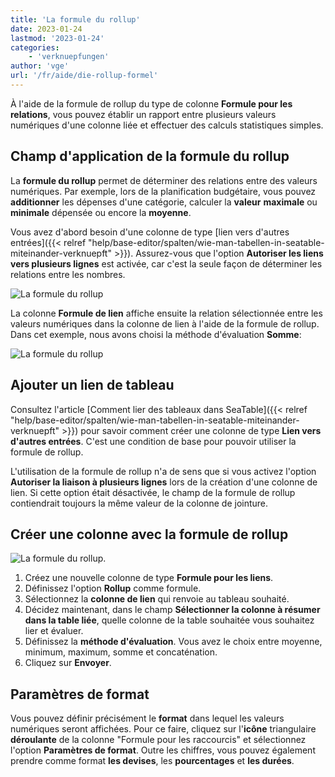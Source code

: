 ```yaml
---
title: 'La formule du rollup'
date: 2023-01-24
lastmod: '2023-01-24'
categories:
    - 'verknuepfungen'
author: 'vge'
url: '/fr/aide/die-rollup-formel'
---
```


À l'aide de la formule de rollup du type de colonne **Formule pour les relations**, vous pouvez établir un rapport entre plusieurs valeurs numériques d'une colonne liée et effectuer des calculs statistiques simples.

## Champ d'application de la formule du rollup

La **formule du rollup** permet de déterminer des relations entre des valeurs numériques. Par exemple, lors de la planification budgétaire, vous pouvez **additionner** les dépenses d'une catégorie, calculer la **valeur** **maximale** ou **minimale** dépensée ou encore la **moyenne**.

Vous avez d'abord besoin d'une colonne de type [lien vers d'autres entrées]({{< relref "help/base-editor/spalten/wie-man-tabellen-in-seatable-miteinander-verknuepft" >}}). Assurez-vous que l'option **Autoriser les liens vers plusieurs lignes** est activée, car c'est la seule façon de déterminer les relations entre les nombres.

![La formule du rollup](https://seatable.io/wp-content/uploads/2022/11/rollup-1.png)

La colonne **Formule de lien** affiche ensuite la relation sélectionnée entre les valeurs numériques dans la colonne de lien à l'aide de la formule de rollup. Dans cet exemple, nous avons choisi la méthode d'évaluation **Somme**:

![La formule du rollup](https://seatable.io/wp-content/uploads/2022/11/rollup-2-1.png)

## Ajouter un lien de tableau

Consultez l'article [Comment lier des tableaux dans SeaTable]({{< relref "help/base-editor/spalten/wie-man-tabellen-in-seatable-miteinander-verknuepft" >}}) pour savoir comment créer une colonne de type **Lien vers d'autres entrées**. C'est une condition de base pour pouvoir utiliser la formule de rollup.

L'utilisation de la formule de rollup n'a de sens que si vous activez l'option **Autoriser la liaison à plusieurs lignes** lors de la création d'une colonne de lien. Si cette option était désactivée, le champ de la formule de rollup contiendrait toujours la même valeur de la colonne de jointure.

## Créer une colonne avec la formule de rollup

![La formule du rollup.](https://seatable.io/wp-content/uploads/2022/11/rollup-Formel.gif)

1. Créez une nouvelle colonne de type **Formule pour les liens**.
2. Définissez l'option **Rollup** comme formule.
3. Sélectionnez la **colonne de lien** qui renvoie au tableau souhaité.
4. Décidez maintenant, dans le champ **Sélectionner la colonne à résumer dans la table liée**, quelle colonne de la table souhaitée vous souhaitez lier et évaluer.
5. Définissez la **méthode d'évaluation**. Vous avez le choix entre moyenne, minimum, maximum, somme et concaténation.
6. Cliquez sur **Envoyer**.

## Paramètres de format

Vous pouvez définir précisément le **format** dans lequel les valeurs numériques seront affichées. Pour ce faire, cliquez sur l'**icône** triangulaire **déroulante** de la colonne "Formule pour les raccourcis" et sélectionnez l'option **Paramètres de format**. Outre les chiffres, vous pouvez également prendre comme format **les devises**, les **pourcentages** et **les durées**.

